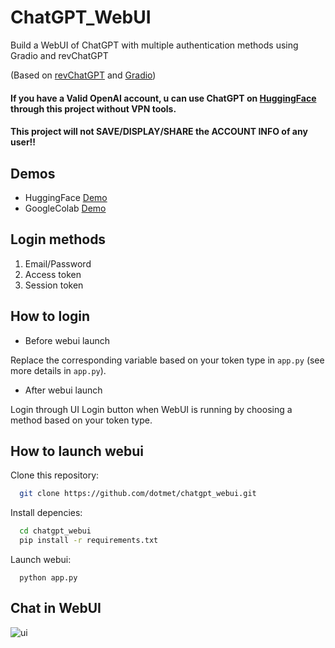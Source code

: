# ChatGPT_WebUI
Build a WebUI of ChatGPT with multiple authentication methods using Gradio and revChatGPT

(Based on [revChatGPT](https://github.com/acheong08/ChatGPT) and [Gradio](https://gradio.app/))

#### If you have a Valid OpenAI account, u can use ChatGPT on [HuggingFace](https://huggingface.co/) through this project without VPN tools.
#### This project will not SAVE/DISPLAY/SHARE the ACCOUNT INFO of any user!!


## Demos
  - HuggingFace [Demo](https://huggingface.co/spaces/dotmet/chatgpt_webui)
  - GoogleColab [Demo](https://colab.research.google.com/drive/1NhSKhSPFNsEzCIjcNgnbDQgewtp6Leub#scrollTo=q9qPXpL_ydSW)

## Login methods
  1. Email/Password
  2. Access token
  3. Session token

## How to login
  - Before webui launch
  
  Replace the corresponding variable based on your token type in ```app.py``` (see more details in ```app.py```).
  - After webui launch
  
  Login through UI Login button when WebUI is running by choosing a method based on your token type.

## How to launch webui

Clone this repository:

```bash
  git clone https://github.com/dotmet/chatgpt_webui.git
```

Install depencies:

```bash
  cd chatgpt_webui
  pip install -r requirements.txt
```
Launch webui:
```
  python app.py
```

## Chat in WebUI
![ui](https://github.com/dotmet/chatgpt_webui/blob/main/UI.JPG)
